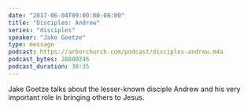 ```yaml
---
date: "2017-06-04T09:00:00-08:00"
title: "Disciples: Andrew"
series: "disciples"
speaker: "Jake Goetze"
type: message
podcast: https://arborchurch.com/podcast/disciples-andrew.m4a
podcast_bytes: 28800246 
podcast_duration: 38:35
---
```


Jake Goetze talks about the lesser-known disciple Andrew and his very important role in bringing others to Jesus.

